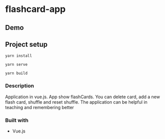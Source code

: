# flashcard-app

## Demo
## Project setup

```
yarn install
```

```
yarn serve
```

```
yarn build
```
### Description
Application in vue.js.
App show flashCards. You can delete card, add a new flash card, shuffle and reset shuffle.
The application can be helpful in teaching and remembering better 

### Built with
* Vue.js
